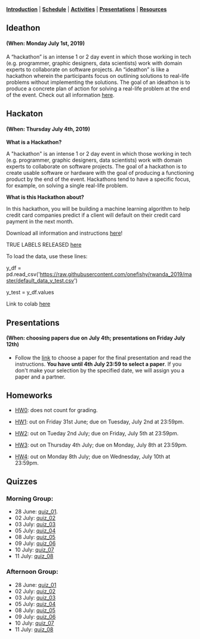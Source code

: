 [**Introduction**](https://melaniefp.github.io/intro_to_ML_DSC6135/) | [**Schedule**](schedule.html) | [**Activities**](activities.html) | [**Presentations**](papers/presentations.html) | [**Resources**](references.html)

## Ideathon
#### (When: Monday July 1st, 2019)

A “hackathon” is an intense 1 or 2 day event in which those working in tech (e.g. programmer, graphic designers, data scientists) work with domain experts to collaborate on software projects. An “ideathon” is like a hackathon wherein the participants focus on outlining solutions to real-life problems without implementing the solutions. The goal of an ideathon is to produce a concrete plan of action for solving a real-life problem at the end of the event. Check out all information [here](https://docs.google.com/document/d/18zX8fHoosjsIoUFmhmZ9GdhB6ZjSFNqCyILRMtCCP4E/edit?usp=sharing).

## Hackaton
#### (When: Thursday July 4th, 2019)

**What is a Hackathon?**

A "hackathon" is an intense 1 or 2 day event in which those working in tech (e.g. programmer, graphic designers, data scientists) work with domain experts to collaborate on software projects.
The goal of a hackathon is to create usable software or hardware with the goal of producing a functioning product by the end of the event. Hackathons tend to have a specific focus, for example, on solving a single real-life problem.

**What is this Hackathon about?**

In this hackathon, you will be building a machine learning algorithm to help credit card companies predict if a client will default on their credit card payment in the next month.

Download all information and instructions [here](slides/hackathon.zip)!

TRUE LABELS RELEASED [here](default_data_y_test.csv)

To load the data, use these lines:

y_df = pd.read_csv('https://raw.githubusercontent.com/onefishy/rwanda_2019/master/default_data_y_test.csv')

y_test = y_df.values


Link to colab [here](https://tinyurl.com/y3unbehn)

## Presentations
#### (When: choosing papers due on July 4th; presentations on Friday July 12th)

* Follow the [link](presentation/presentation.md) to choose a paper for the final
presentation and read the instructions. **You have until 4th July 23:59 to select a paper**.
If you don't make your selection by the specified date, we will assign you a paper and a partner.

## Homeworks

* [HW0](hw/hw0.md): does not count for grading.

* [HW1](hw/hw1.md): out on Friday 31st June; due on Tuesday, July 2nd at 23:59pm.

* [HW2](hw/hw2.md): out on Tueday 2nd July; due on Friday, July 5th at 23:59pm.

* [HW3](hw/hw3.md): out on Thursday 4th July; due on Monday, July 8th at 23:59pm.

* [HW4](hw/hw4.md): out on Monday 8th July; due on Wednesday, July 10th at 23:59pm.

## Quizzes

### Morning Group:

* 28 June: [quiz_01](https://docs.google.com/forms/d/1gdUIEedv8AQIRTu1uKUPib9eMmp_5Vl2vj0GAfipMaI).
* 02 July: [quiz_02](https://docs.google.com/forms/d/1ZXHNtyI9-uNDCA-H8FOL1djoInHEm40AinhQFXbrq14)
* 03 July: [quiz_03](https://docs.google.com/forms/d/1JNsiqCaeX7oYNpRrBZLksCQHYzoiFBcc3LgJQrRorqc)
* 05 July: [quiz_04](https://docs.google.com/forms/d/1yK5nhfIbKf_d2bQnTInMVXL4BPVBlngoe9t9tr2XdgU)
* 08 July: [quiz_05](https://docs.google.com/forms/d/1lfqF9hNiTNdmXSMJv0zdXeJDVdLPMWEDM5BKRjXKKu4)
* 09 July: [quiz_06](https://docs.google.com/forms/d/1FDWuYJG4uWWyoddQWRbwF14diWbJZaR4HAfjBmELxeo)
* 10 July: [quiz_07](https://docs.google.com/forms/d/1FifOQyrhWsann3xG__Mrlp1HwhwPQ5rnb6bdQ0KCBAY)
* 11 July: [quiz_08](https://docs.google.com/forms/d/1QF-EJYYT0rZSR-Rg_9tKkkpGimhNL2PMJp8kMooGGDc)


### Afternoon Group:

* 28 June: [quiz_01](https://docs.google.com/forms/d/1gdUIEedv8AQIRTu1uKUPib9eMmp_5Vl2vj0GAfipMaI)
* 02 July: [quiz_02](https://docs.google.com/forms/d/1x41HrMIxJz2R7hqGIQoAwMlF_LhEddr3GmVyMCIt0zg)
* 03 July: [quiz_03](https://docs.google.com/forms/d/1AbX60y1f3ejihr-IDorN9l-TO_F9WMxxC0l3PXovJKc)
* 05 July: [quiz_04](https://docs.google.com/forms/d/1yK5nhfIbKf_d2bQnTInMVXL4BPVBlngoe9t9tr2XdgU)
* 08 July: [quiz_05](https://docs.google.com/forms/d/1lfqF9hNiTNdmXSMJv0zdXeJDVdLPMWEDM5BKRjXKKu4)
* 09 July: [quiz_06](https://docs.google.com/forms/d/1FDWuYJG4uWWyoddQWRbwF14diWbJZaR4HAfjBmELxeo)
* 10 July: [quiz_07](https://docs.google.com/forms/d/1FifOQyrhWsann3xG__Mrlp1HwhwPQ5rnb6bdQ0KCBAY)
* 11 July: [quiz_08](https://docs.google.com/forms/d/1QF-EJYYT0rZSR-Rg_9tKkkpGimhNL2PMJp8kMooGGDc)
